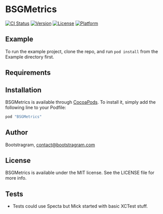 # BSGMetrics

[![CI Status](http://img.shields.io/travis/Bootstragram/BSGMetrics.svg?style=flat)](https://travis-ci.org/Bootstragram/BSGMetrics)
[![Version](https://img.shields.io/cocoapods/v/BSGMetrics.svg?style=flat)](http://cocoapods.org/pods/BSGMetrics)
[![License](https://img.shields.io/cocoapods/l/BSGMetrics.svg?style=flat)](http://cocoapods.org/pods/BSGMetrics)
[![Platform](https://img.shields.io/cocoapods/p/BSGMetrics.svg?style=flat)](http://cocoapods.org/pods/BSGMetrics)

## Example

To run the example project, clone the repo, and run `pod install` from the Example directory first.

## Requirements

## Installation

BSGMetrics is available through [CocoaPods](http://cocoapods.org). To install
it, simply add the following line to your Podfile:

```ruby
pod "BSGMetrics"
```

## Author

Bootstragram, contact@bootstragram.com

## License

BSGMetrics is available under the MIT license. See the LICENSE file for more info.

## Tests

* Tests could use Specta but Mick started with basic XCTest stuff.
